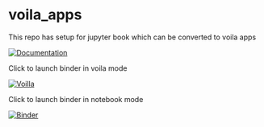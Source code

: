 # voila_apps
This repo has setup for jupyter book which can be converted to voila apps

[![Documentation](https://rahuketu86.github.io/voila_apps)](https://rahuketu86.github.io/voila_apps)

Click to launch binder in voila mode

[![Voilla](https://raw.githubusercontent.com/Rahuketu86/voila_dashboards/main/badge_viola_logo.svg)](https://mybinder.org/v2/gh/Rahuketu86/voila_env/main?urlpath=git-pull%3Frepo%3Dhttps%253A%252F%252Fgithub.com%252FRahuketu86%252Fvoila_dashboards%26urlpath%3Dvoila%252Ftree%252Fvoila_dashboards%252F%26branch%3Dmain)

Click to launch binder in notebook mode

[![Binder](https://mybinder.org/badge_logo.svg)](https://mybinder.org/v2/gh/Rahuketu86/voila_env/main?urlpath=git-pull%3Frepo%3Dhttps%253A%252F%252Fgithub.com%252FRahuketu86%252Fvoila_dashboards%26urlpath%3Dtree%252Fvoila_dashboards%252F%26branch%3Dmain)
